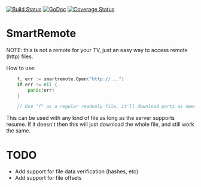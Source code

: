 [![Build Status](https://travis-ci.org/KarpelesLab/smartremote.svg)](https://travis-ci.org/KarpelesLab/smartremote)
[![GoDoc](https://godoc.org/github.com/KarpelesLab/smartremote?status.svg)](https://godoc.org/github.com/KarpelesLab/smartremote)
[![Coverage Status](https://coveralls.io/repos/github/KarpelesLab/smartremote/badge.svg?branch=master)](https://coveralls.io/github/KarpelesLab/smartremote?branch=master)


# SmartRemote

NOTE: this is not a remote for your TV, just an easy way to access remote (http) files.

How to use:

```Go
	f, err := smartremote.Open("http://...")
	if err != nil {
		panic(err)
	}

	// Use "f" as a regular readonly file, it'll download parts as needed from the remote url
```

This can be used with any kind of file as long as the server supports resume.
If it doesn't then this will just download the whole file, and still work the
same.

# TODO

* Add support for file data verification (hashes, etc)
* Add support for file offsets
